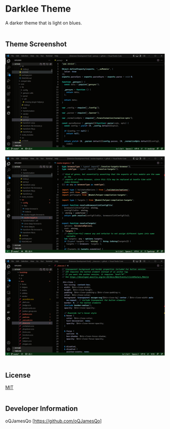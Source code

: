 # Darklee Theme
A darker theme that is light on blues. 
<br><br>
## Theme Screenshot
![JS files](./images/js-screen.png)<br><br>
![TS files](./images/ts-screen.png)<br><br>
![SCSS files](./images/scss-screen.png)<br><br>
## License
[MIT](https://github.com/tcd/dark-plus-syntax/blob/master/LICENSE.md)
<br><br>
## Developer Information
oQJamesQo [https://github.com/oQJamesQo]
